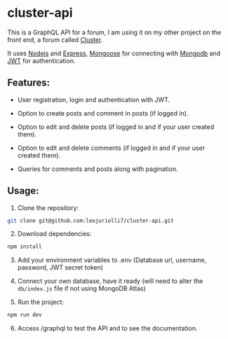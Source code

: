 # cluster-api

This is a GraphQL API for a forum, I am using it on my other project on the front end, a forum called <a href="https://github.com/leojuriolli7/cluster/">Cluster</a>. 

It uses <a href="https://nodejs.org/en/">Nodejs</a> and <a href="https://expressjs.com/">Express</a>, <a href="https://mongoosejs.com/">Mongoose</a> for connecting with <a href="https://www.mongodb.com/">Mongodb</a> and <a href="https://jwt.io/">JWT</a> for authentication.

## Features:

- User registration, login and authentication with JWT.

- Option to create posts and comment in posts (if logged in).

- Option to edit and delete posts (if logged in and if your user created them).

- Option to edit and delete comments (if logged in and if your user created them).

- Queries for comments and posts along with pagination.

## Usage:

1. Clone the repository:

```bash
git clone git@github.com:leojuriolli7/cluster-api.git
```

2. Download dependencies:

```bash
npm install
```

3. Add your environment variables to .env (Database url, username, password, JWT secret token)

4. Connect your own database, have it ready (will need to alter the `db/index.js` file if not using MongoDB Atlas)

5. Run the project:

```bash
npm run dev
```

6. Access /graphql to test the API and to see the documentation.
